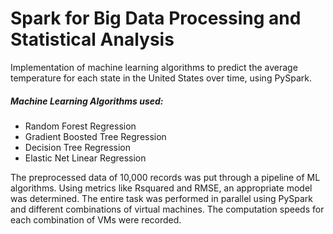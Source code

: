 # Spark for Big Data Processing and Statistical Analysis

Implementation of machine learning algorithms to predict the average temperature for each state in the United States over time, using PySpark.

##### Machine Learning Algorithms used:
- Random Forest Regression
- Gradient Boosted Tree Regression
- Decision Tree Regression
- Elastic Net Linear Regression

The preprocessed data of 10,000 records was put through a pipeline of ML algorithms. Using metrics like Rsquared and RMSE, an appropriate model was determined. The entire task was performed in parallel using PySpark and different combinations of virtual machines. The computation speeds for each combination of VMs were recorded.